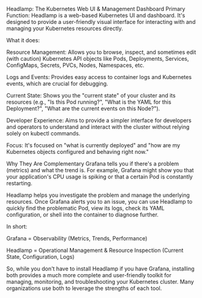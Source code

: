 Headlamp: The Kubernetes Web UI & Management Dashboard
Primary Function: Headlamp is a web-based Kubernetes UI and dashboard. It's designed to provide a user-friendly visual interface for interacting with and managing your Kubernetes resources directly.


What it does:

Resource Management: Allows you to browse, inspect, and sometimes edit (with caution) Kubernetes API objects like Pods, Deployments, Services, ConfigMaps, Secrets, PVCs, Nodes, Namespaces, etc.

Logs and Events: Provides easy access to container logs and Kubernetes events, which are crucial for debugging.

Current State: Shows you the "current state" of your cluster and its resources (e.g., "Is this Pod running?", "What is the YAML for this Deployment?", "What are the current events on this Node?").

Developer Experience: Aims to provide a simpler interface for developers and operators to understand and interact with the cluster without relying solely on kubectl commands.

Focus: It's focused on "what is currently deployed" and "how are my Kubernetes objects configured and behaving right now."

Why They Are Complementary
Grafana tells you if there's a problem (metrics) and what the trend is. For example, Grafana might show you that your application's CPU usage is spiking or that a certain Pod is constantly restarting.

Headlamp helps you investigate the problem and manage the underlying resources. Once Grafana alerts you to an issue, you can use Headlamp to quickly find the problematic Pod, view its logs, check its YAML configuration, or shell into the container to diagnose further.

In short:

Grafana = Observability (Metrics, Trends, Performance)

Headlamp = Operational Management & Resource Inspection (Current State, Configuration, Logs)

So, while you don't have to install Headlamp if you have Grafana, installing both provides a much more complete and user-friendly toolkit for managing, monitoring, and troubleshooting your Kubernetes cluster. Many organizations use both to leverage the strengths of each tool.
